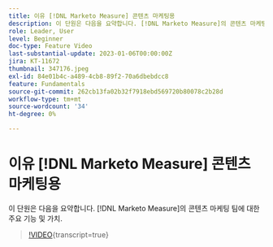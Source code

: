 ```yaml
---
title: 이유 [!DNL Marketo Measure] 콘텐츠 마케팅용
description: 이 단원은 다음을 요약합니다. [!DNL Marketo Measure]의 콘텐츠 마케팅 팀에 대한 주요 기능 및 가치.
role: Leader, User
level: Beginner
doc-type: Feature Video
last-substantial-update: 2023-01-06T00:00:00Z
jira: KT-11672
thumbnail: 347176.jpeg
exl-id: 84e01b4c-a489-4cb8-89f2-70a6dbebdcc8
feature: Fundamentals
source-git-commit: 262cb13fa02b32f7918ebd569720b80078c2b28d
workflow-type: tm+mt
source-wordcount: '34'
ht-degree: 0%

---
```


# 이유 [!DNL Marketo Measure] 콘텐츠 마케팅용

이 단원은 다음을 요약합니다. [!DNL Marketo Measure]의 콘텐츠 마케팅 팀에 대한 주요 기능 및 가치.

>[!VIDEO](https://video.tv.adobe.com/v/347176/?learn=on){transcript=true}
